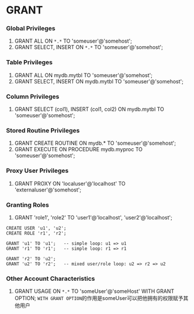 # GRANT

### Global Privileges

1. GRANT ALL ON `*.*` TO 'someuser'@'somehost';
2. GRANT SELECT, INSERT ON `*.*` TO 'someuser'@'somehost';

### Table Privileges

1. GRANT ALL ON mydb.mytbl TO 'someuser'@'somehost';
2. GRANT SELECT, INSERT ON mydb.mytbl TO 'someuser'@'somehost';

### Column Privileges

1. GRANT SELECT (col1), INSERT (col1, col2) ON mydb.mytbl TO 'someuser'@'somehost';

### Stored Routine Privileges

1. GRANT CREATE ROUTINE ON mydb.* TO 'someuser'@'somehost';
2. GRANT EXECUTE ON PROCEDURE mydb.myproc TO 'someuser'@'somehost';

### Proxy User Privileges

1. GRANT PROXY ON 'localuser'@'localhost' TO 'externaluser'@'somehost';

### Granting Roles

1. GRANT 'role1', 'role2' TO 'user1'@'localhost', 'user2'@'localhost';

```mysql
CREATE USER 'u1', 'u2';
CREATE ROLE 'r1', 'r2';

GRANT 'u1' TO 'u1';   -- simple loop: u1 => u1
GRANT 'r1' TO 'r1';   -- simple loop: r1 => r1

GRANT 'r2' TO 'u2';
GRANT 'u2' TO 'r2';   -- mixed user/role loop: u2 => r2 => u2
```

### Other Account Characteristics

1. GRANT USAGE ON `*.*` TO 'someUser'@'someHost' WITH GRANT OPTION;
`WITH GRANT OPTION`的作用是someUser可以把他拥有的权限赋予其他用户